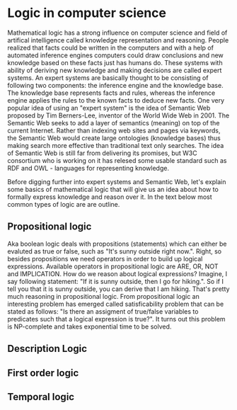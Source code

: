 # Logic in computer science

Mathematical logic has a strong influence on computer science and field of artifical intelligence called knowledge representation and reasoning. People realized that facts could be written in the computers and with a help of automated inference engines computers could draw conclusions and new knowledge based on these facts just has humans do. These systems with ability of deriving new knowledge and making decisions are called expert systems. An expert systems are basically thought to be consisting of following two components: the inference engine and the knowledge base. The knowledge base represents facts and rules, whereas the inference engine applies the rules to the known facts to deduce new facts. One very popular idea of using an "expert system" is the idea of Semantic Web proposed by Tim Berners-Lee, inventor of the World Wide Web in 2001. The Semantic Web seeks to add a layer of semantics (meaning) on top of the current Internet. Rather than indexing web sites and pages via keywords, the Semantic Web would create large ontologies (knowledge bases) thus making search more effective than traditional text only searches. The idea of Semantic Web is still far from delivering its promises, but W3C consortium who is working on it has relesed some usable standard such as RDF and OWL - languages for representing knowledge. 

Before digging further into expert systems and Semantic Web, let's explain some basics of mathematical logic that will give us an idea about how to formally express knowledge and reason over it. In the text below most common types of logic are are outline.

## Propositional logic
Aka boolean logic deals with propositions (statements) which can either be evaluted as true or false, such as "It's sunny outside right now.". Right, so besides propositions we need operators in order to build up logical expressions. Available operators in propositional logic are ARE, OR, NOT and IMPLICATION. How do we reason about logical expressions? Imagine, I say following statement: "If it is sunny outside, then I go for hiking.". So if I tell you that it is sunny outside, you can derive that I am hiking. That's pretty much reasoning in propositional logic. From propositional logic an interesting problem has emerged called satisficability problem that can be stated as follows: "Is there an assigment of true/false variables to predicates such that a logical expression is true?". It turns out this problem is NP-complete and takes exponential time to be solved.

## Description Logic

## First order logic

## Temporal logic


